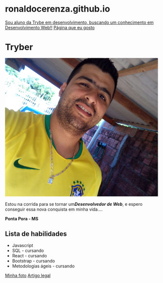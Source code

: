 # ronaldocerenza.github.io

<!DOCTYPE html>
<html lang="pt-br">
<head>
  <meta charset="UTF-8">
  <meta http-equiv="X-UA-Compatible" content="IE=edge">
  <meta name="viewport" content="width=device-width, initial-scale=1.0">
  <title>Ronaldo Cerenza</title>
</head>
<body>
  <a href="#sobre-mim">Sou aluno da Trybe em desenvolvimento, buscando um conhecimento em Desenvolvimento Web!!</a>
  <a href="#pagina">Página que eu gosto</a>
  <h1 class="meuNome">Tryber</h1>
  <img src="fotoronaldo.jpg" alt="Tryber sorrindo com camiseta do Brasil" id="foto">
  <p class="descricao">Estou na corrida para se tornar um<strong><em>Desenvolvedor de Web</em></strong>, e espero conseguir essa nova conquista em minha vida....</p>
  <p class="resido"><strong>Ponta Pora - MS</strong></p>
  <h2>Lista de habilidades</h2>
  <ul>
    <li class="javascript">Javascript</li>
    <li class="sql">SQL - cursando</li>
    <li class="react">React - cursando</li>
    <li class="bootstrap">Bootstrap - cursando</li>
    <li class="metoAgil">Metodologias ágeis - cursando</li>
  </ul>
  <a href="#minha-foto">Minha foto</a>
  <a href="https://blog.betrybe.com/carreira/frontend/" target="_blank">Artigo legal</a>
</body>
</html>